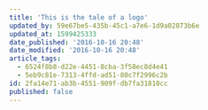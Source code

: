 ```yaml
---
title: 'This is the tale of a logo'
updated_by: 59e67be5-435b-45c1-a7e6-1d9a02873b6e
updated_at: 1599425333
date_published: '2016-10-16 20:48'
date_modified: '2016-10-16 20:48'
article_tags:
  - 6524f8b8-d22e-4451-8cba-3f58ec8d4e41
  - 5eb9c81e-7313-4ffd-ad51-80c7f2996c2b
id: 2fa14e71-ab3b-4551-909f-db7fa31810cc
published: false
---
```

